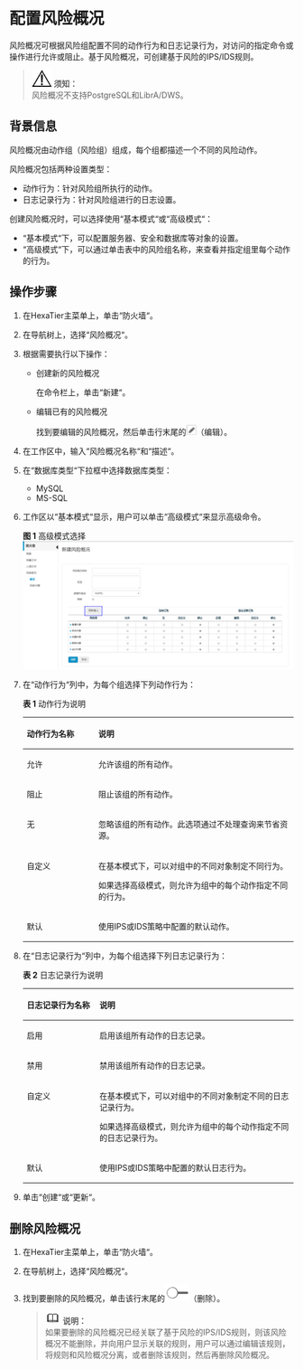 # 配置风险概况<a name="ZH-CN_TOPIC_0111166352"></a>

风险概况可根据风险组配置不同的动作行为和日志记录行为，对访问的指定命令或操作进行允许或阻止。基于风险概况，可创建基于风险的IPS/IDS规则。

>![](public_sys-resources/icon-notice.gif) **须知：**   
>风险概况不支持PostgreSQL和LibrA/DWS。  

## 背景信息<a name="zh-cn_topic_0180960110_section27234667153559"></a>

风险概况由动作组（风险组）组成，每个组都描述一个不同的风险动作。

风险概况包括两种设置类型：

-   动作行为：针对风险组所执行的动作。
-   日志记录行为：针对风险组进行的日志设置。

创建风险概况时，可以选择使用“基本模式“或“高级模式“：

-   “基本模式“下，可以配置服务器、安全和数据库等对象的设置。
-   “高级模式“下，可以通过单击表中的风险组名称，来查看并指定组里每个动作的行为。

## 操作步骤<a name="zh-cn_topic_0180960110_section1579417314189"></a>

1.  在HexaTier主菜单上，单击“防火墙“。
2.  在导航树上，选择“风险概况“。
3.  根据需要执行以下操作：
    -   创建新的风险概况

        在命令栏上，单击“新建“。

    -   编辑已有的风险概况

        找到要编辑的风险概况，然后单击行末尾的![](figures/编辑-4.png)（编辑）。

4.  在工作区中，输入“风险概况名称“和“描述“。
5.  在“数据库类型“下拉框中选择数据库类型：
    -   MySQL
    -   MS-SQL

6.  工作区以“基本模式“显示，用户可以单击“高级模式“来显示高级命令。

    **图 1**  高级模式选择<a name="zh-cn_topic_0180960110_fig15378139175420"></a>  
    ![](figures/高级模式选择.png "高级模式选择")

7.  在“动作行为“列中，为每个组选择下列动作行为：

    **表 1**  动作行为说明

    <a name="zh-cn_topic_0180960110_table73115491545"></a>
    <table><thead align="left"><tr id="zh-cn_topic_0180960110_row93214497540"><th class="cellrowborder" valign="top" width="26.46%" id="mcps1.2.3.1.1"><p id="zh-cn_topic_0180960110_p1732144945419"><a name="zh-cn_topic_0180960110_p1732144945419"></a><a name="zh-cn_topic_0180960110_p1732144945419"></a>动作行为名称</p>
    </th>
    <th class="cellrowborder" valign="top" width="73.54%" id="mcps1.2.3.1.2"><p id="zh-cn_topic_0180960110_p33210498549"><a name="zh-cn_topic_0180960110_p33210498549"></a><a name="zh-cn_topic_0180960110_p33210498549"></a>说明</p>
    </th>
    </tr>
    </thead>
    <tbody><tr id="zh-cn_topic_0180960110_row13321349105419"><td class="cellrowborder" valign="top" width="26.46%" headers="mcps1.2.3.1.1 "><p id="zh-cn_topic_0180960110_p5321049185419"><a name="zh-cn_topic_0180960110_p5321049185419"></a><a name="zh-cn_topic_0180960110_p5321049185419"></a>允许</p>
    </td>
    <td class="cellrowborder" valign="top" width="73.54%" headers="mcps1.2.3.1.2 "><p id="zh-cn_topic_0180960110_p6321649155414"><a name="zh-cn_topic_0180960110_p6321649155414"></a><a name="zh-cn_topic_0180960110_p6321649155414"></a>允许该组的所有动作。</p>
    </td>
    </tr>
    <tr id="zh-cn_topic_0180960110_row63294915414"><td class="cellrowborder" valign="top" width="26.46%" headers="mcps1.2.3.1.1 "><p id="zh-cn_topic_0180960110_p1532104935419"><a name="zh-cn_topic_0180960110_p1532104935419"></a><a name="zh-cn_topic_0180960110_p1532104935419"></a>阻止</p>
    </td>
    <td class="cellrowborder" valign="top" width="73.54%" headers="mcps1.2.3.1.2 "><p id="zh-cn_topic_0180960110_p2321949105411"><a name="zh-cn_topic_0180960110_p2321949105411"></a><a name="zh-cn_topic_0180960110_p2321949105411"></a>阻止该组的所有动作。</p>
    </td>
    </tr>
    <tr id="zh-cn_topic_0180960110_row93211496547"><td class="cellrowborder" valign="top" width="26.46%" headers="mcps1.2.3.1.1 "><p id="zh-cn_topic_0180960110_p33224910541"><a name="zh-cn_topic_0180960110_p33224910541"></a><a name="zh-cn_topic_0180960110_p33224910541"></a>无</p>
    </td>
    <td class="cellrowborder" valign="top" width="73.54%" headers="mcps1.2.3.1.2 "><p id="zh-cn_topic_0180960110_p932104911547"><a name="zh-cn_topic_0180960110_p932104911547"></a><a name="zh-cn_topic_0180960110_p932104911547"></a>忽略该组的所有动作。此选项通过不处理查询来节省资源。</p>
    </td>
    </tr>
    <tr id="zh-cn_topic_0180960110_row143224935412"><td class="cellrowborder" valign="top" width="26.46%" headers="mcps1.2.3.1.1 "><p id="zh-cn_topic_0180960110_p12321249105412"><a name="zh-cn_topic_0180960110_p12321249105412"></a><a name="zh-cn_topic_0180960110_p12321249105412"></a>自定义</p>
    </td>
    <td class="cellrowborder" valign="top" width="73.54%" headers="mcps1.2.3.1.2 "><p id="zh-cn_topic_0180960110_p16404173917616"><a name="zh-cn_topic_0180960110_p16404173917616"></a><a name="zh-cn_topic_0180960110_p16404173917616"></a>在基本模式下，可以对组中的不同对象制定不同行为。</p>
    <p id="zh-cn_topic_0180960110_p6328495540"><a name="zh-cn_topic_0180960110_p6328495540"></a><a name="zh-cn_topic_0180960110_p6328495540"></a>如果选择高级模式，则允许为组中的每个动作指定不同的行为。</p>
    </td>
    </tr>
    <tr id="zh-cn_topic_0180960110_row1332194917540"><td class="cellrowborder" valign="top" width="26.46%" headers="mcps1.2.3.1.1 "><p id="zh-cn_topic_0180960110_p2325490548"><a name="zh-cn_topic_0180960110_p2325490548"></a><a name="zh-cn_topic_0180960110_p2325490548"></a>默认</p>
    </td>
    <td class="cellrowborder" valign="top" width="73.54%" headers="mcps1.2.3.1.2 "><p id="zh-cn_topic_0180960110_p113224995410"><a name="zh-cn_topic_0180960110_p113224995410"></a><a name="zh-cn_topic_0180960110_p113224995410"></a>使用IPS或IDS策略中配置的默认动作。</p>
    </td>
    </tr>
    </tbody>
    </table>

8.  在“日志记录行为“列中，为每个组选择下列日志记录行为：

    **表 2**  日志记录行为说明

    <a name="zh-cn_topic_0180960110_table24071645135514"></a>
    <table><thead align="left"><tr id="zh-cn_topic_0180960110_row3408204515515"><th class="cellrowborder" valign="top" width="26.83%" id="mcps1.2.3.1.1"><p id="zh-cn_topic_0180960110_p640874585513"><a name="zh-cn_topic_0180960110_p640874585513"></a><a name="zh-cn_topic_0180960110_p640874585513"></a>日志记录行为名称</p>
    </th>
    <th class="cellrowborder" valign="top" width="73.17%" id="mcps1.2.3.1.2"><p id="zh-cn_topic_0180960110_p10408154545510"><a name="zh-cn_topic_0180960110_p10408154545510"></a><a name="zh-cn_topic_0180960110_p10408154545510"></a>说明</p>
    </th>
    </tr>
    </thead>
    <tbody><tr id="zh-cn_topic_0180960110_row6408174516559"><td class="cellrowborder" valign="top" width="26.83%" headers="mcps1.2.3.1.1 "><p id="zh-cn_topic_0180960110_p1408104525514"><a name="zh-cn_topic_0180960110_p1408104525514"></a><a name="zh-cn_topic_0180960110_p1408104525514"></a>启用</p>
    </td>
    <td class="cellrowborder" valign="top" width="73.17%" headers="mcps1.2.3.1.2 "><p id="zh-cn_topic_0180960110_p54081645135513"><a name="zh-cn_topic_0180960110_p54081645135513"></a><a name="zh-cn_topic_0180960110_p54081645135513"></a>启用该组所有动作的日志记录。</p>
    </td>
    </tr>
    <tr id="zh-cn_topic_0180960110_row164081345205514"><td class="cellrowborder" valign="top" width="26.83%" headers="mcps1.2.3.1.1 "><p id="zh-cn_topic_0180960110_p540804512555"><a name="zh-cn_topic_0180960110_p540804512555"></a><a name="zh-cn_topic_0180960110_p540804512555"></a>禁用</p>
    </td>
    <td class="cellrowborder" valign="top" width="73.17%" headers="mcps1.2.3.1.2 "><p id="zh-cn_topic_0180960110_p140824518553"><a name="zh-cn_topic_0180960110_p140824518553"></a><a name="zh-cn_topic_0180960110_p140824518553"></a>禁用该组所有动作的日志记录。</p>
    </td>
    </tr>
    <tr id="zh-cn_topic_0180960110_row94087456554"><td class="cellrowborder" valign="top" width="26.83%" headers="mcps1.2.3.1.1 "><p id="zh-cn_topic_0180960110_p194081745185514"><a name="zh-cn_topic_0180960110_p194081745185514"></a><a name="zh-cn_topic_0180960110_p194081745185514"></a>自定义</p>
    </td>
    <td class="cellrowborder" valign="top" width="73.17%" headers="mcps1.2.3.1.2 "><p id="zh-cn_topic_0180960110_p17846204219612"><a name="zh-cn_topic_0180960110_p17846204219612"></a><a name="zh-cn_topic_0180960110_p17846204219612"></a>在基本模式下，可以对组中的不同对象制定不同的日志记录行为。</p>
    <p id="zh-cn_topic_0180960110_p1940894516555"><a name="zh-cn_topic_0180960110_p1940894516555"></a><a name="zh-cn_topic_0180960110_p1940894516555"></a>如果选择高级模式，则允许为组中的每个动作指定不同的日志记录行为。</p>
    </td>
    </tr>
    <tr id="zh-cn_topic_0180960110_row740814595511"><td class="cellrowborder" valign="top" width="26.83%" headers="mcps1.2.3.1.1 "><p id="zh-cn_topic_0180960110_p174081945155516"><a name="zh-cn_topic_0180960110_p174081945155516"></a><a name="zh-cn_topic_0180960110_p174081945155516"></a>默认</p>
    </td>
    <td class="cellrowborder" valign="top" width="73.17%" headers="mcps1.2.3.1.2 "><p id="zh-cn_topic_0180960110_p20408104512559"><a name="zh-cn_topic_0180960110_p20408104512559"></a><a name="zh-cn_topic_0180960110_p20408104512559"></a>使用IPS或IDS策略中配置的默认日志行为。</p>
    </td>
    </tr>
    </tbody>
    </table>

9.  单击“创建“或“更新“。

## 删除风险概况<a name="zh-cn_topic_0180960110_section2026315620192"></a>

1.  在HexaTier主菜单上，单击“防火墙“。
2.  在导航树上，选择“风险概况“。
3.  找到要删除的风险概况，单击该行末尾的![](figures/关闭-5.png)（删除）。

    >![](public_sys-resources/icon-note.gif) **说明：**   
    >如果要删除的风险概况已经关联了基于风险的IPS/IDS规则，则该风险概况不能删除，并向用户显示关联的规则，用户可以通过编辑该规则，将规则和风险概况分离，或者删除该规则，然后再删除风险概况。  


